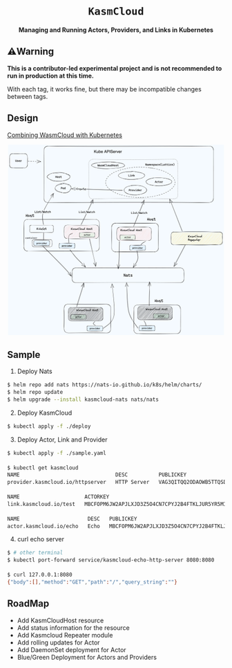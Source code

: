 <div align="center">
  <h1><code>KasmCloud</code></h1>

<strong>Managing and Running Actors, Providers, and Links in Kubernetes</strong>
</div>

## :warning:Warning
**This is a contributor-led experimental project and is not recommended to run in production at this time.**

With each tag, it works fine, but there may be incompatible changes between tags.

## Design

[Combining WasmCloud with Kubernetes](https://docs.google.com/document/d/16p-9czZ6GT_layiabGE6HTyVpbYSALjoyxXhgIfYW0s/edit#heading=h.ymjg4q1g3smk)

<div align="center"><img src="./arch.png" style="width:500px;" /></div>

## Sample
1. Deploy Nats
```bash
$ helm repo add nats https://nats-io.github.io/k8s/helm/charts/
$ helm repo update
$ helm upgrade --install kasmcloud-nats nats/nats
```

2. Deploy KasmCloud
```bash
$ kubectl apply -f ./deploy
```

3. Deploy Actor, Link and Provider
```bash
$ kubectl apply -f ./sample.yaml

$ kubectl get kasmcloud
NAME                               DESC          PUBLICKEY                                                  LINK   CONTROCTID             IMAGE
provider.kasmcloud.io/httpserver   HTTP Server   VAG3QITQQ2ODAOWB5TTQSDJ53XK3SHBEIFNK4AYJ5RKAX2UNSCAPHA5M   test   wasmcloud:httpserver   wasmcloud.azurecr.io/httpserver:0.17.0

NAME                     ACTORKEY                                                   PROVIDERKEY                                                CONTROCTID
link.kasmcloud.io/test   MBCFOPM6JW2APJLXJD3Z5O4CN7CPYJ2B4FTKLJUR5YR5MITIU7HD3WD5   VAG3QITQQ2ODAOWB5TTQSDJ53XK3SHBEIFNK4AYJ5RKAX2UNSCAPHA5M   wasmcloud:httpserver

NAME                      DESC   PUBLICKEY                                                  REPLICA   CAPS                                                   IMAGE
actor.kasmcloud.io/echo   Echo   MBCFOPM6JW2APJLXJD3Z5O4CN7CPYJ2B4FTKLJUR5YR5MITIU7HD3WD5   10        ["wasmcloud:httpserver","wasmcloud:builtin:logging"]   wasmcloud.azurecr.io/echo:0.3.8
```

4. curl echo server
```bash
$ # other terminal
$ kubectl port-forward service/kasmcloud-echo-http-server 8080:8080

$ curl 127.0.0.1:8080
{"body":[],"method":"GET","path":"/","query_string":""}
```

## RoadMap
* Add KasmCloudHost resource
* Add status information for the resource
* Add Kasmcloud Repeater  module
* Add rolling updates for Actor
* Add DaemonSet deployment for Actor
* Blue/Green Deployment for Actors and Providers
